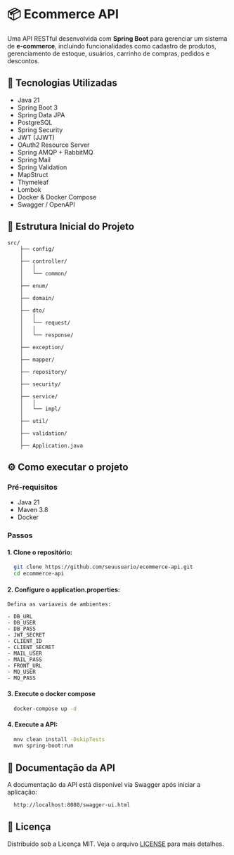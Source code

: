 # 📦 Ecommerce API

Uma API RESTful desenvolvida com **Spring Boot** para gerenciar um sistema de **e-commerce**, incluindo funcionalidades como cadastro de produtos, gerenciamento de estoque, usuários, carrinho de compras, pedidos e descontos.

## 🚀 Tecnologias Utilizadas

 - Java 21 
 - Spring Boot 3
 - Spring Data JPA
 - PostgreSQL
 - Spring Security
 - JWT (JJWT)
 - OAuth2 Resource Server
 - Spring AMQP + RabbitMQ
 - Spring Mail
 - Spring Validation
 - MapStruct 
 - Thymeleaf
 - Lombok
 - Docker & Docker Compose
 - Swagger / OpenAPI

## 📁 Estrutura Inicial do Projeto

    src/
        ├── config/
        │
        ├── controller/
        │   │
        │   └── common/
        │
        ├── enum/
        │
        ├── domain/
        │
        ├── dto/
        │   │
        │   └── request/
        │   │
        │   └── response/
        │
        ├── exception/
        │
        ├── mapper/
        │
        ├── repository/
        │
        ├── security/
        │
        ├── service/
        │   │
        │   └── impl/
        │
        ├── util/
        │
        ├── validation/
        │
        ├── Application.java

## ⚙️ Como executar o projeto

### Pré-requisitos
  - Java 21
  - Maven 3.8
  - Docker

### Passos

#### 1. Clone o repositório:

```bash
  git clone https://github.com/seuusuario/ecommerce-api.git
  cd ecommerce-api
```

#### 2. Configure o **application.properties**:
    
    Defina as variaveis de ambientes:

    - DB_URL
    - DB_USER
    - DB_PASS
    - JWT_SECRET
    - CLIENT_ID
    - CLIENT_SECRET
    - MAIL_USER
    - MAIL_PASS
    - FRONT_URL
    - MQ_USER
    - MQ_PASS

#### 3. Execute o docker compose

```bash
  docker-compose up -d
```

#### 4. Execute a API:

```bash
  mnv clean install -DskipTests
  mvn spring-boot:run
```

## 📌 Documentação da API
A documentação da API está disponível via Swagger após iniciar a aplicação:

```bash
  http://localhost:8080/swagger-ui.html
```

## 📄 Licença

Distribuído sob a Licença MIT. Veja o arquivo [LICENSE](LICENSE.md) para mais detalhes.